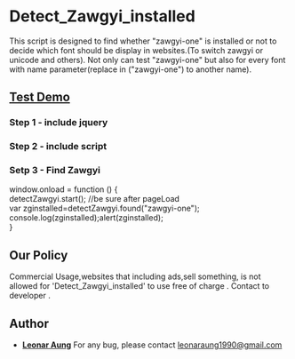 # Detect_Zawgyi_installed
This script is designed to find whether "zawgyi-one" is installed or not to decide which font should be display in websites.(To switch zawgyi or unicode and others). Not only can test "zawgyi-one" but also for every font with name parameter(replace in ("zawgyi-one") to another name).

## <a target="_blank" href="https://cdn.rawgit.com/LeonarAung/Detect_Zawgyi_installed/79852cd1/test.html">Test Demo</a>


### Step 1 - include jquery
<script src="https://code.jquery.com/jquery-1.12.4.js"></script>


### Step 2 - include script
<script src="https://cdn.rawgit.com/LeonarAung/Detect_Zawgyi_installed/3383a119/zg_detect.js"></script>


### Setp 3 - Find Zawgyi
window.onload = function () { <br/>
	detectZawgyi.start(); //be sure after pageLoad<br/>
	var zginstalled=detectZawgyi.found("zawgyi-one");<br/>
	console.log(zginstalled);alert(zginstalled);<br/>
}	

## Our Policy
Commercial Usage,websites that including ads,sell something, is not allowed for 'Detect_Zawgyi_installed' to use free of charge . Contact to developer .

## Author

* **[Leonar Aung](https://github.com/LeonarAung)**
For any bug, please contact leonaraung1990@gmail.com

